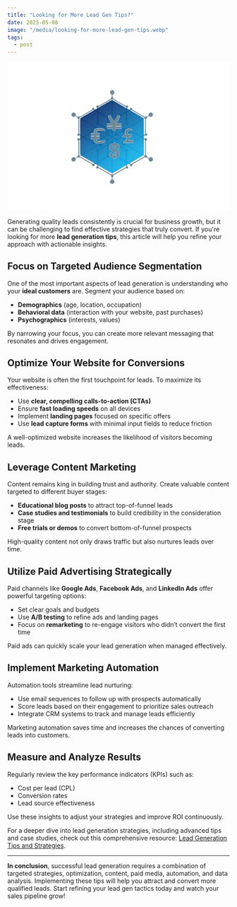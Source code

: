 ```yaml
---
title: "Looking for More Lead Gen Tips?"
date: 2025-05-08
image: "/media/looking-for-more-lead-gen-tips.webp"
tags:
  - post
---
```


![Looking for More Lead Gen Tips?](/media/looking-for-more-lead-gen-tips.webp)

Generating quality leads consistently is crucial for business growth, but it can be challenging to find effective strategies that truly convert. If you're looking for more **lead generation tips**, this article will help you refine your approach with actionable insights.

## Focus on Targeted Audience Segmentation

One of the most important aspects of lead generation is understanding who your **ideal customers** are. Segment your audience based on:

- **Demographics** (age, location, occupation)
- **Behavioral data** (interaction with your website, past purchases)
- **Psychographics** (interests, values)

By narrowing your focus, you can create more relevant messaging that resonates and drives engagement.

## Optimize Your Website for Conversions

Your website is often the first touchpoint for leads. To maximize its effectiveness:

- Use **clear, compelling calls-to-action (CTAs)**
- Ensure **fast loading speeds** on all devices
- Implement **landing pages** focused on specific offers
- Use **lead capture forms** with minimal input fields to reduce friction

A well-optimized website increases the likelihood of visitors becoming leads.

## Leverage Content Marketing

Content remains king in building trust and authority. Create valuable content targeted to different buyer stages:

- **Educational blog posts** to attract top-of-funnel leads
- **Case studies and testimonials** to build credibility in the consideration stage
- **Free trials or demos** to convert bottom-of-funnel prospects

High-quality content not only draws traffic but also nurtures leads over time.

## Utilize Paid Advertising Strategically

Paid channels like **Google Ads**, **Facebook Ads**, and **LinkedIn Ads** offer powerful targeting options:

- Set clear goals and budgets
- Use **A/B testing** to refine ads and landing pages
- Focus on **remarketing** to re-engage visitors who didn’t convert the first time

Paid ads can quickly scale your lead generation when managed effectively.

## Implement Marketing Automation

Automation tools streamline lead nurturing:

- Use email sequences to follow up with prospects automatically
- Score leads based on their engagement to prioritize sales outreach
- Integrate CRM systems to track and manage leads efficiently

Marketing automation saves time and increases the chances of converting leads into customers.

## Measure and Analyze Results

Regularly review the key performance indicators (KPIs) such as:

- Cost per lead (CPL)
- Conversion rates
- Lead source effectiveness

Use these insights to adjust your strategies and improve ROI continuously.

For a deeper dive into lead generation strategies, including advanced tips and case studies, check out this comprehensive resource: [Lead Generation Tips and Strategies](https://leadcraftr.com/posts/lead-generation/).

---

**In conclusion**, successful lead generation requires a combination of targeted strategies, optimization, content, paid media, automation, and data analysis. Implementing these tips will help you attract and convert more qualified leads. Start refining your lead gen tactics today and watch your sales pipeline grow!
